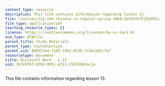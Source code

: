 ```yaml
---
content_type: resource
description: This file contains information regarding lesson 13.
file: /courses/21g-104-chinese-iv-regular-spring-2004/3bfe97bf6392995ca713c5d35b02ac1a_MIT21G_104S04_Oral_13.pdf
file_type: application/pdf
learning_resource_types: []
license: https://creativecommons.org/licenses/by-nc-sa/4.0/
ocw_type: OCWFile
parent_title: Study Materials
parent_type: CourseSection
parent_uid: 089253e4-71b5-1481-b530-7c5b1a92c7a7
resourcetype: Document
title: Microsoft Word - L-13
uid: 3bfe97bf-6392-995c-a713-c5d35b02ac1a
---
```

This file contains information regarding lesson 13.